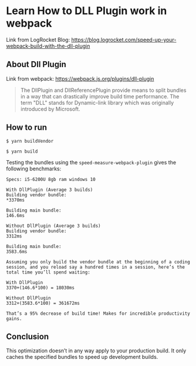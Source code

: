 # Learn How to DLL Plugin work in webpack
Link from LogRocket Blog: https://blog.logrocket.com/speed-up-your-webpack-build-with-the-dll-plugin

## About Dll Plugin
Link from webpack: https://webpack.js.org/plugins/dll-plugin

> The DllPlugin and DllReferencePlugin provide means to split bundles in a way that can drastically improve build time performance. The term "DLL" stands for Dynamic-link library which was originally introduced by Microsoft.

## How to run
```console
$ yarn buildVendor

$ yarn build
```

Testing the bundles using the `speed-measure-webpack-plugin` gives the following benchmarks:

```
Specs: i5-6200U 8gb ram windows 10

With DllPlugin (Average 3 builds)
Building vendor bundle:
*3370ms

Building main bundle:
146.6ms

Without DllPlugin (Average 3 builds)
Building vendor bundle:
3312ms

Building main bundle:
3583.6ms

Assuming you only build the vendor bundle at the beginning of a coding session, and you reload say a hundred times in a session, here’s the total time you’ll spend waiting:

With DllPlugin
3370+(146.6*100) = 18030ms

Without DllPlugin
3312+(3583.6*100) = 361672ms

That’s a 95% decrease of build time! Makes for incredible productivity gains.
```

## Conclusion
This optimization doesn’t in any way apply to your production build. It only caches the specified bundles to speed up development builds.
